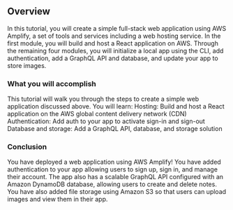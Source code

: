 ## Overview

In this tutorial, you will create a simple full-stack web application using AWS Amplify, a set of tools and services including a web hosting service. In the first module, you will build and host a React application on AWS. Through the remaining four modules, you will initialize a local app using the CLI, add authentication, add a GraphQL API and database, and update your app to store images.

### What you will accomplish

This tutorial will walk you through the steps to create a simple web application discussed above. You will learn:
Hosting: Build and host a React application on the AWS global content delivery network (CDN)
Authentication: Add auth to your app to activate sign-in and sign-out
Database and storage: Add a GraphQL API, database, and storage solution

### Conclusion

You have deployed a web application using AWS Amplify! You have added authentication to your app allowing users to sign up, sign in, and manage their account. The app also has a scalable GraphQL API configured with an Amazon DynamoDB database, allowing users to create and delete notes. You have also added file storage using Amazon S3 so that users can upload images and view them in their app.
